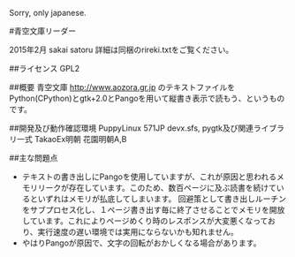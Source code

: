 Sorry, only japanese.

#青空文庫リーダー

2015年2月  sakai satoru
詳細は同梱のrireki.txtをご覧ください。

##ライセンス
GPL2

##概要
青空文庫 <http://www.aozora.gr.jp> のテキストファイルをPython(CPython)とgtk+2.0とPangoを用いて縦書き表示で読もう、というものです。

##開発及び動作確認環境
PuppyLinux 571JP
devx.sfs, pygtk及び関連ライブラリ一式
TakaoEx明朝  花園明朝A,B

##主な問題点
* テキストの書き出しにPangoを使用していますが、これが原因と思われるメモリリークが存在しています。このため、数百ページに及ぶ読書を続けているといずれはメモリが払底してしまいます。  回避策として書き出しルーチンをサブプロセス化し、１ページ書き出す毎に終了させることでメモリを開放しています。これによりページめくり時のレスポンスが大変悪くなっており、実行速度の遅い環境では実用にならないかも知れません。
* やはりPangoが原因で、文字の回転がおかしくなる場合があります。
